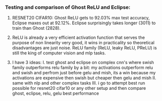 ### Testing and comparison of Ghost ReLU and Eclipse:

1. RESNET20 CIFAR10: Ghost ReLU gets to 92.03% max test accuracy, Eclipse maxes out at 92.12%. Eclipse surprisingly takes longer (3011) to train than Ghost (2828).
2. ReLU is already a very efficient activation function that serves the purpose of non linearity very good, it wins in practicality so theoretical disadvantages are
   just noise. ReLU family (ReLU, leaky ReLU, PReLU) is still the king of computer vision and mlp tasks.
   
3. I have 3 ideas:
  I.   test ghost and eclipse on complex cnn's where swish family outperforms relu family by a bit: my activations outperform relu and swish and perfrom just before
       gelu and mish, its a win because my activations are expensive then swish but cheaper then gelu and mish
  II.  same with nlp and other complex  tasks
  III. i go to attempt best run possible for resnet20 cifar10 or any other setup and then compare ghost, eclipse, relu, gelu best performance
